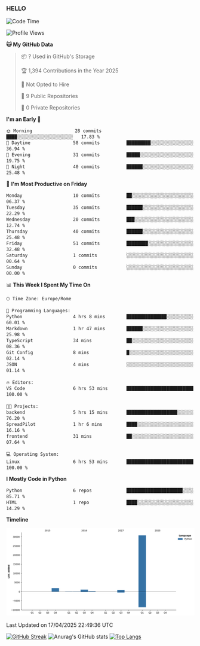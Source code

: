 ### HELLO
<!--START_SECTION:waka-->
![Code Time](http://img.shields.io/badge/Code%20Time-7%20hrs%2029%20mins-blue)

![Profile Views](http://img.shields.io/badge/Profile%20Views-11-blue)

**🐱 My GitHub Data** 

> 📦 ? Used in GitHub's Storage 
 > 
> 🏆 1,394 Contributions in the Year 2025
 > 
> 🚫 Not Opted to Hire
 > 
> 📜 9 Public Repositories 
 > 
> 🔑 0 Private Repositories 
 > 
**I'm an Early 🐤** 

```text
🌞 Morning                28 commits          ████░░░░░░░░░░░░░░░░░░░░░   17.83 % 
🌆 Daytime                58 commits          █████████░░░░░░░░░░░░░░░░   36.94 % 
🌃 Evening                31 commits          █████░░░░░░░░░░░░░░░░░░░░   19.75 % 
🌙 Night                  40 commits          ██████░░░░░░░░░░░░░░░░░░░   25.48 % 
```
📅 **I'm Most Productive on Friday** 

```text
Monday                   10 commits          ██░░░░░░░░░░░░░░░░░░░░░░░   06.37 % 
Tuesday                  35 commits          ██████░░░░░░░░░░░░░░░░░░░   22.29 % 
Wednesday                20 commits          ███░░░░░░░░░░░░░░░░░░░░░░   12.74 % 
Thursday                 40 commits          ██████░░░░░░░░░░░░░░░░░░░   25.48 % 
Friday                   51 commits          ████████░░░░░░░░░░░░░░░░░   32.48 % 
Saturday                 1 commits           ░░░░░░░░░░░░░░░░░░░░░░░░░   00.64 % 
Sunday                   0 commits           ░░░░░░░░░░░░░░░░░░░░░░░░░   00.00 % 
```


📊 **This Week I Spent My Time On** 

```text
🕑︎ Time Zone: Europe/Rome

💬 Programming Languages: 
Python                   4 hrs 8 mins        ███████████████░░░░░░░░░░   60.01 % 
Markdown                 1 hr 47 mins        ██████░░░░░░░░░░░░░░░░░░░   25.98 % 
TypeScript               34 mins             ██░░░░░░░░░░░░░░░░░░░░░░░   08.36 % 
Git Config               8 mins              █░░░░░░░░░░░░░░░░░░░░░░░░   02.14 % 
JSON                     4 mins              ░░░░░░░░░░░░░░░░░░░░░░░░░   01.14 % 

🔥 Editors: 
VS Code                  6 hrs 53 mins       █████████████████████████   100.00 % 

🐱‍💻 Projects: 
backend                  5 hrs 15 mins       ███████████████████░░░░░░   76.20 % 
SpreadPilot              1 hr 6 mins         ████░░░░░░░░░░░░░░░░░░░░░   16.16 % 
frontend                 31 mins             ██░░░░░░░░░░░░░░░░░░░░░░░   07.64 % 

💻 Operating System: 
Linux                    6 hrs 53 mins       █████████████████████████   100.00 % 
```

**I Mostly Code in Python** 

```text
Python                   6 repos             █████████████████████░░░░   85.71 % 
HTML                     1 repo              ████░░░░░░░░░░░░░░░░░░░░░   14.29 % 
```



**Timeline**

![Lines of Code chart](https://raw.githubusercontent.com/blackms/blackms/main/assets/bar_graph.png)


 Last Updated on 17/04/2025 22:49:36 UTC
<!--END_SECTION:waka-->
[![GitHub Streak](https://streak-stats.demolab.com/?user=blackms&theme=dark)](https://git.io/streak-stats)
![Anurag's GitHub stats](https://github-readme-stats.vercel.app/api?username=blackms&show=reviews,discussions_started,discussions_answered,prs_merged,prs_merged_percentage&show_icons=true&theme=dark)
[![Top Langs](https://github-readme-stats.vercel.app/api/top-langs/?username=blackms)](https://github.com/anuraghazra/github-readme-stats)

<!--
**blackms/blackms** is a ✨ _special_ ✨ repository because its `README.md` (this file) appears on your GitHub profile.

Here are some ideas to get you started:

- 🔭 I’m currently working on ...
- 🌱 I’m currently learning ...
- 👯 I’m looking to collaborate on ...
- 🤔 I’m looking for help with ...
- 💬 Ask me about ...
- 📫 How to reach me: ...
- 😄 Pronouns: ...
- ⚡ Fun fact: ...
-->
